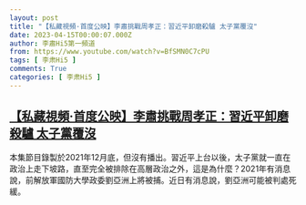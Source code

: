 ```yaml
---
layout: post
title: "【私藏視頻·首度公映】李肅挑戰周孝正：習近平卸磨殺驢 太子黨覆沒"
date: 2023-04-15T00:00:07.000Z
author: 李肅Hi5第一頻道
from: https://www.youtube.com/watch?v=BfSMN0C7cPU
tags: [ 李肃Hi5 ]
comments: True
categories: [ 李肃Hi5 ]
---
```

<!--1681516807000-->
[【私藏視頻·首度公映】李肅挑戰周孝正：習近平卸磨殺驢 太子黨覆沒](https://www.youtube.com/watch?v=BfSMN0C7cPU)
------

<div>
本集節目錄製於2021年12月底，但沒有播出。習近平上台以後，太子黨就一直在政治上走下坡路，直至完全被排除在高層政治之外，這是為什麼？2021年有消息說，前解放軍國防大學政委劉亞洲上將被捕。近日有消息說，劉亞洲可能被判處死緩。
</div>
